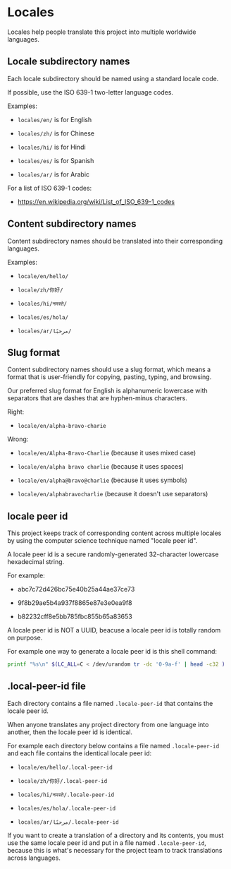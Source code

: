 # Locales

Locales help people translate this project into multiple worldwide languages.


## Locale subdirectory names

Each locale subdirectory should be named using a standard locale code.

If possible, use the ISO 639-1 two-letter language codes.

Examples:

* `locales/en/` is for English

* `locales/zh/` is for Chinese

* `locales/hi/` is for Hindi

* `locales/es/` is for Spanish

* `locales/ar/` is for Arabic

For a list of ISO 639-1 codes:

* <https://en.wikipedia.org/wiki/List_of_ISO_639-1_codes>


## Content subdirectory names

Content subdirectory names should be translated into their corresponding languages.

Examples:

* `locale/en/hello/`

* `locale/zh/你好/`

* `locales/hi/नमस्ते/`

* `locales/es/hola/`

* `locales/ar/مرحبًا/`


## Slug format

Content subdirectory names should use a slug format, which means a format that is user-friendly for copying, pasting, typing, and browsing. 

Our preferred slug format for English is alphanumeric lowercase with separators that are dashes that are hyphen-minus characters.

Right:

* `locale/en/alpha-bravo-charie`

Wrong:

* `locale/en/Alpha-Bravo-Charlie` (because it uses mixed case)

* `locale/en/alpha bravo charlie` (because it uses spaces)

* `locale/en/alpha@bravo@charlie` (because it uses symbols)

* `locale/en/alphabravocharlie` (because it doesn't use separators)


## locale peer id

This project keeps track of corresponding content across multiple locales by using the computer science technique named "locale peer id".

A locale peer id is a secure randomly-generated 32-character lowercase hexadecimal string.

For example:

* abc7c72d426bc75e40b25a44ae37ce73

* 9f8b29ae5b4a937f8865e87e3e0ea9f8

* b82232cff8e5bb785fbc855b65a83653

A locale peer id is NOT a UUID, beacuse a locale peer id is totally random on purpose.

For example one way to generate a locale peer id is this shell command:

```sh
printf "%s\n" $(LC_ALL=C < /dev/urandom tr -dc '0-9a-f' | head -c32 )
```

## .local-peer-id file

Each directory contains a file named `.locale-peer-id` that contains the locale peer id.

When anyone translates any project directory from one language into another, then the locale peer id is identical. 

For example each directory below contains a file named `.locale-peer-id` and each file contains the identical locale peer id:

* `locale/en/hello/.local-peer-id`

* `locale/zh/你好/.local-peer-id`

* `locales/hi/नमस्ते/.locale-peer-id`

* `locales/es/hola/.locale-peer-id`

* `locales/ar/مرحبًا/.locale-peer-id`

If you want to create a translation of a directory and its contents, you must use the same locale peer id and put in a file named `.locale-peer-id`, because this is what's necessary for the project team to track translations across languages.

